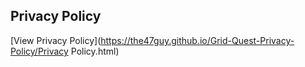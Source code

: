 ## Privacy Policy
[View Privacy Policy](https://the47guy.github.io/Grid-Quest-Privacy-Policy/Privacy Policy.html)
